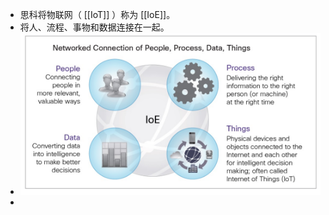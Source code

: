 - 思科将物联网（ [[IoT]] ）称为 [[IoE]]。
- 将人、流程、事物和数据连接在一起。
- ![image.png](../assets/image_1670335767628_0.png)
-